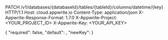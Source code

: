 PATCH /v1/databases/{databaseId}/tables/{tableId}/columns/datetime/{key} HTTP/1.1
Host: cloud.appwrite.io
Content-Type: application/json
X-Appwrite-Response-Format: 1.7.0
X-Appwrite-Project: <YOUR_PROJECT_ID>
X-Appwrite-Key: <YOUR_API_KEY>

{
  "required": false,
  "default": ,
  "newKey": 
}
